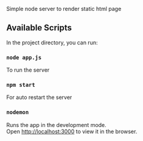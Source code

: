 Simple node server to render static html page  

## Available Scripts

In the project directory, you can run:

### `node app.js`
To run the server 
### `npm start`
For auto restart the server
### `nodemon`

Runs the app in the development mode.<br />
Open [http://localhost:3000](http://localhost:3000) to view it in the browser.



